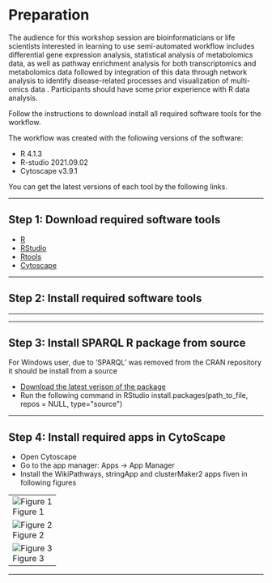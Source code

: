 
# Preparation
The audience for this workshop session are bioinformaticians or life scientists interested in learning to use semi-automated workflow includes differential gene expression analysis, statistical analysis of metabolomics data, as well as pathway enrichment analysis for both transcriptomics and metabolomics data followed by integration of this data through network analysis to identify disease-related processes and visualization of multi-omics data . Participants should have some prior experience with R data analysis.

Follow the instructions to download install all required software tools for the workflow.

The workflow was created with the following versions of the software:
* R 4.1.3
* R-studio 2021.09.02
* Cytoscape v3.9.1 

You can get the latest versions of each tool by the following links.

-----
## Step 1: Download required software tools
* [R](https://cran.r-project.org/bin/windows/base/) 
* [RStudio](https://www.rstudio.com/products/rstudio/download/#download) 
* [Rtools](https://cran.r-project.org/bin/windows/Rtools/) 
* [Cytoscape](https://cytoscape.org/) 

-----
## Step 2: Install required software tools
-----
-----
## Step 3: Install SPARQL R package from source
For Windows user, due to ‘SPARQL’ was removed from the CRAN repository it should be install from a source
* [Download the latest verison of the package](https://cran.r-project.org/src/contrib/Archive/SPARQL/)  
* Run the following command in RStudio
  install.packages(path_to_file, repos = NULL, type="source")
-----
## Step 4: Install required apps in CytoScape
* Open Cytoscape
* Go to the app manager: Apps -> App Manager
* Install the WikiPathways, stringApp and clusterMaker2 apps fiven in following figures
<table>
  <tr>
    <td><img src="https://bigcat-um.github.io/Transcriptomics_Metabolomics_tutorials/images/prep/CytoScape_image-1.jpg" alt="Figure 1"/><br/>Figure 1</td>
  </tr>  
  <tr>
    <td><img src="https://bigcat-um.github.io/Transcriptomics_Metabolomics_tutorials/images/prep/CytoScape_image-2.jpg" alt="Figure 2"/><br/>Figure 2</td>
  </tr> 
  <tr>
    <td><img src="https://bigcat-um.github.io/Transcriptomics_Metabolomics_tutorials/images/prep/CytoScape_image-3.jpg" alt="Figure 3"/><br/>Figure 3</td>
  </tr> 
</table>

-----